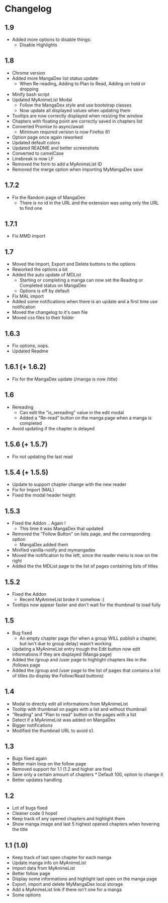 # Changelog

## 1.9

* Added more options to disable things:
  * Disable Highlights

## 1.8

* Chrome version
* Added more MangaDex list status update
  * When Re-reading, Adding to Plan to Read, Adding on hold or dropping
* Minify bash script
* Updated MyAnimeList Modal
  * Follow the MangaDex style and use bootstrap classes
  * Now update all displayed values when updating them
* Tooltips are now correctly displayed when resizing the window
* Chapters with floating point are correctly saved in chapters list
* Converted Promise to async/await
  * Minimum required version is now Firefox 61
* Option page once again reworked
* Updated default colors
* Updated README and better screenshots
* Converted to camelCase
* Linebreak is now LF
* Removed the form to add a MyAnimeList ID
* Removed the merge option when importing MyMangaDex save

## 1.7.2

* Fix the Random page of MangaDex
  * There is no id in the URL and the extension was using only the URL to find one

## 1.7.1

* Fix MMD import

## 1.7

* Moved the Import, Export and Delete buttons to the options
* Reworked the options a bit
* Added the auto update of MDList
  * Starting or completing a manga can now set the Reading or Completed status on MangaDex
  * Options is off by default
* Fix MAL import
* Added some notifications when there is an update and a first time use notification
* Moved the changelog to it's own file
* Moved css files to their folder

## 1.6.3

* Fix options, oops.
* Updated Readme

## 1.6.1 (+ 1.6.2)

* Fix for the MangaDex update (/manga is now /title)

## 1.6

* Rereading
  * Can edit the "is_rereading" value in the edit modal
  * Added a "Re-read" button on the manga page when a manga is completed
* Avoid updating if the chapter is delayed

## 1.5.6 (+ 1.5.7)

* Fix not updating the last read

## 1.5.4 (+ 1.5.5)

* Update to support chapter change with the new reader
* Fix for Import (MAL)
* Fixed the modal header height

## 1.5.3

* Fixed the Addon .. Again !
  * This time it was MangaDex that updated
* Removed the "Follow Button" on lists page, and the corresponding option
  * MangaDex added them
* Minified vanilla-notify and mymangadex
* Moved the notification to the left, since the reader menu is now on the right
* Added the the MDList page to the list of pages containing lists of titles

## 1.5.2

* Fixed the Addon
  * Recent MyAnimeList broke it somehow :(
* Tooltips now appear faster and don't wait for the thumbnail to load fully

## 1.5

* Bug fixed
  * An empty chapter page (for when a group WILL publish a chapter, but isn't due to group delay) wasn't working
* Updating a MyAnimeList entry trough the Edit button now edit informations if they are displayed (Manga page)
* Added the /group and /user page to highlight chapters like in the /follows page
* Added the /group and /user page to the list of pages that contains a list of titles (to display the Follow/Read buttons)

## 1.4

* Modal to directly edit all informations from MyAnimeList
* Tooltip with thumbnail on pages with a list and without thumbnail
* "Reading" and "Plan to read" button on the pages with a list
* Detect if a MyAnimeList was added on MangaDex
* Bigger notifications
* Modified the thumbnail URL to avoid s1.

## 1.3

* Bugs fixed again
* Better main loop on the follow page
* Removed support for 1.1 (1.2 and higher are fine)
* Save only a certain amount of chapters * Default 100, option to change it
* Better updates handling

## 1.2

* Lot of bugs fixed
* Cleaner code (I hope)
* Keep track of any opened chapters and highlight them
* Show manga image and last 5 highest opened chapters when hovering the title

## 1.1 (1.0)

* Keep track of last open chapter for each manga
* Update manga info on MyAnimeList
* Import data from MyAnimeList
* Better follow page
* Display some informations and highlight last open on the manga page
* Export, import and delete MyMangaDex local storage
* Add a MyAnimeList link if there isn't one for a manga
* Some options

